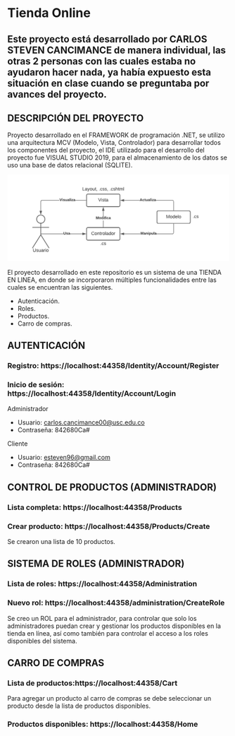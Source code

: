 # Tienda Online

## Este proyecto está desarrollado por CARLOS STEVEN CANCIMANCE de manera individual, las otras 2 personas con las cuales estaba no ayudaron hacer nada, ya había expuesto esta situación en clase cuando se preguntaba por avances del proyecto.

## DESCRIPCIÓN DEL PROYECTO

Proyecto desarrollado en el FRAMEWORK de programación .NET, se utilizo una arquitectura MCV (Modelo, Vista, Controlador) para desarrollar todos los componentes del proyecto, el IDE utilizado para el desarrollo del proyecto fue VISUAL STUDIO 2019, para el almacenamiento de los datos se uso una base de datos relacional (SQLITE).

![](wwwroot/Content/Images/diagrama_arquitectura.png)

El proyecto desarrollado en este repositorio es un sistema de una TIENDA EN LINEA, en donde se incorporaron múltiples funcionalidades entre las cuales se encuentran las siguientes.

- Autenticación.
- Roles.
- Productos.
- Carro de compras.

## AUTENTICACIÓN 

### Registro: https://localhost:44358/Identity/Account/Register
### Inicio de sesión: https://localhost:44358/Identity/Account/Login

Administrador
- Usuario: carlos.cancimance00@usc.edu.co
- Contraseña: 842680Ca#

Cliente
- Usuario: esteven96@gmail.com
- Contraseña: 842680Ca#

## CONTROL DE PRODUCTOS (ADMINISTRADOR)
### Lista completa: https://localhost:44358/Products
### Crear producto: https://localhost:44358/Products/Create

Se crearon una lista de 10 productos.

## SISTEMA DE ROLES (ADMINISTRADOR)
### Lista de roles: https://localhost:44358/Administration
### Nuevo rol: https://localhost:44358/administration/CreateRole

Se creo un ROL para el administrador, para controlar que solo los administradores puedan crear y gestionar los productos disponibles en la tienda en línea, así como también para controlar el acceso a los roles disponibles del sistema.

## CARRO DE COMPRAS
### Lista de productos:https://localhost:44358/Cart

Para agregar un producto al carro de compras se debe seleccionar un producto desde la lista de productos disponibles.

### Productos disponibles: https://localhost:44358/Home
